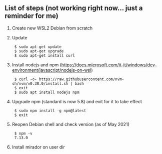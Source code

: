 ## List of steps (not working right now... just a reminder for me)
1. Create new WSL2 Debian from scratch
2. Update

        $ sudo apt-get update
        $ sudo apt-get upgrade
        $ sudo apt-get install curl
        
3. Install nodejs and npm (https://docs.microsoft.com/it-it/windows/dev-environment/javascript/nodejs-on-wsl)

        $ curl -o- https://raw.githubusercontent.com/nvm-sh/nvm/v0.38.0/install.sh | bash
        $ exit
        $ sudo apt install nodejs npm
        
4. Upgrade npm (standard is now 5.8) and exit for it to take effect

        $ sudo npm install -g npm@latest
        $ exit
        
5. Reopen Debian shell and check version (as of May 2021)

        $ npm -v
        7.13.0
        
6. Install mirador on user dir

        
